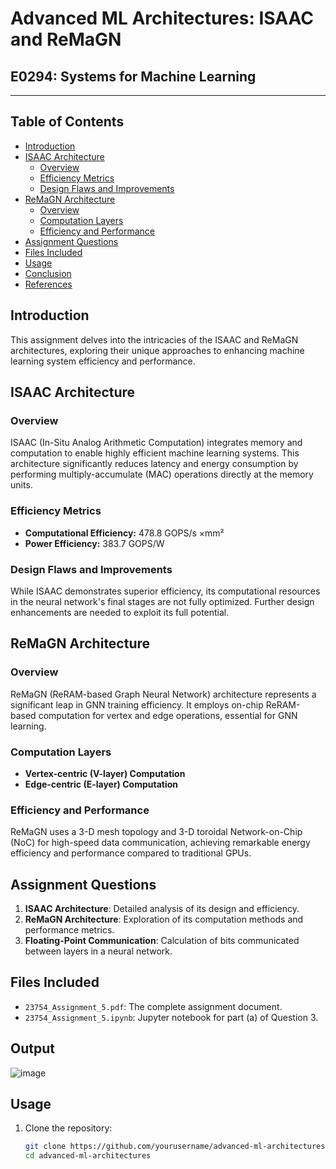 # Advanced ML Architectures: ISAAC and ReMaGN

## E0294: Systems for Machine Learning

---

## Table of Contents

- [Introduction](#introduction)
- [ISAAC Architecture](#isaac-architecture)
  - [Overview](#overview)
  - [Efficiency Metrics](#efficiency-metrics)
  - [Design Flaws and Improvements](#design-flaws-and-improvements)
- [ReMaGN Architecture](#remagn-architecture)
  - [Overview](#overview-1)
  - [Computation Layers](#computation-layers)
  - [Efficiency and Performance](#efficiency-and-performance)
- [Assignment Questions](#assignment-questions)
- [Files Included](#files-included)
- [Usage](#usage)
- [Conclusion](#conclusion)
- [References](#references)

## Introduction

This assignment delves into the intricacies of the ISAAC and ReMaGN architectures, exploring their unique approaches to enhancing machine learning system efficiency and performance.

## ISAAC Architecture

### Overview

ISAAC (In-Situ Analog Arithmetic Computation) integrates memory and computation to enable highly efficient machine learning systems. This architecture significantly reduces latency and energy consumption by performing multiply-accumulate (MAC) operations directly at the memory units.

### Efficiency Metrics

- **Computational Efficiency:** 478.8 GOPS/s ×mm²
- **Power Efficiency:** 383.7 GOPS/W

### Design Flaws and Improvements

While ISAAC demonstrates superior efficiency, its computational resources in the neural network's final stages are not fully optimized. Further design enhancements are needed to exploit its full potential.

## ReMaGN Architecture

### Overview

ReMaGN (ReRAM-based Graph Neural Network) architecture represents a significant leap in GNN training efficiency. It employs on-chip ReRAM-based computation for vertex and edge operations, essential for GNN learning.

### Computation Layers

- **Vertex-centric (V-layer) Computation**
- **Edge-centric (E-layer) Computation**

### Efficiency and Performance

ReMaGN uses a 3-D mesh topology and 3-D toroidal Network-on-Chip (NoC) for high-speed data communication, achieving remarkable energy efficiency and performance compared to traditional GPUs.

## Assignment Questions

1. **ISAAC Architecture**: Detailed analysis of its design and efficiency.
2. **ReMaGN Architecture**: Exploration of its computation methods and performance metrics.
3. **Floating-Point Communication**: Calculation of bits communicated between layers in a neural network.

## Files Included

- `23754_Assignment_5.pdf`: The complete assignment document.
- `23754_Assignment_5.ipynb`: Jupyter notebook for part (a) of Question 3.

## Output

![image](https://github.com/pritamgouda11/ISAAC-and-ReMaGN-Advanced-ML-Architectures/assets/46958858/542d47e8-4282-49ea-8f19-beb12d8775c7)


## Usage

1. Clone the repository:
   ```bash
   git clone https://github.com/yourusername/advanced-ml-architectures.git
   cd advanced-ml-architectures

